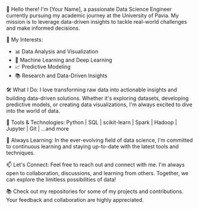 👋 Hello there! I'm [Your Name], a passionate Data Science Engineer currently pursuing my academic journey at the University of Pavia. My mission is to leverage data-driven insights to tackle real-world challenges and make informed decisions.

🔬 My Interests:
- 📊 Data Analysis and Visualization
- 🧠 Machine Learning and Deep Learning
- 📈 Predictive Modeling
- 📚 Research and Data-Driven Insights

🛠️ What I Do:
I love transforming raw data into actionable insights and building data-driven solutions. Whether it's exploring datasets, developing predictive models, or creating data visualizations, I'm always excited to dive into the world of data.

🧰 Tools & Technologies:
Python | SQL | scikit-learn | Spark | Hadoop | Jupyter | Git | ...and more

🌱 Always Learning:
In the ever-evolving field of data science, I'm committed to continuous learning and staying up-to-date with the latest tools and techniques.

📫 Let's Connect:
Feel free to reach out and connect with me. I'm always open to collaboration, discussions, and learning from others. Together, we can explore the limitless possibilities of data!

📚 Check out my repositories for some of my projects and contributions. Your feedback and collaboration are highly appreciated.
